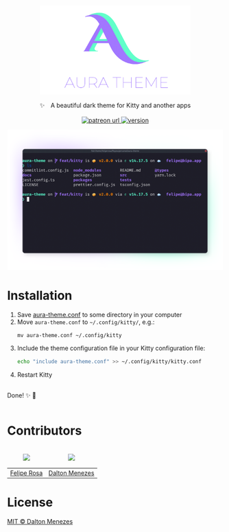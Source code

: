 <p align="center">
  <img src="https://github.com/daltonmenezes/assets/blob/master/images/aura-theme/new-heading.png?raw=true" alt="Aura Theme" width="70%" />
</p>

<p align="center">
✨ A beautiful dark theme for Kitty and another apps
  <br><br>

  <!-- Patreon -->
  <a href="https://www.patreon.com/daltonmenezes">
    <img alt="patreon url" src="https://img.shields.io/badge/support%20on-patreon-1C1E26?style=for-the-badge&labelColor=1C1E26&color=61ffca">
  </a>

  <!-- version -->
  <a href="#">
    <img alt="version" src="https://img.shields.io/badge/version%20-v1.0.0-1C1E26?style=for-the-badge&labelColor=1C1E26&color=61ffca">
  </a>
</p>

<p align="center">
  <img alt="preview" src="https://github.com/daltonmenezes/assets/blob/master/images/aura-theme/aura-kitty-preview.png?raw=true" />
</p>


# Installation
1. Save [aura-theme.conf](https://raw.githubusercontent.com/daltonmenezes/aura-theme/main/packages/kitty/aura-theme.conf) to some directory in your computer
2. Move `aura-theme.conf` to `~/.config/kitty/`, e.g.:
    ```
    mv aura-theme.conf ~/.config/kitty
    ```
3. Include the theme configuration file in your Kitty configuration file:
    ```sh
    echo "include aura-theme.conf" >> ~/.config/kitty/kitty.conf
    ```
4. Restart Kitty

<br/>
Done! ✨ 🎉
<br/>
<br/>

# Contributors
<table>
  <thead>
    <tr>
      <td valign="bottom">
        <p align="center">
          <a href="https://github.com/FelipeRosa">
            <img src="https://github.com/FelipeRosa.png?size=100" align="center" />
          </a>
        </p>
      </td>
      <td valign="bottom"><p align="center">
  <a href="https://github.com/daltonmenezes">
    <img src="https://github.com/daltonmenezes.png?size=100" align="center" />
  </a>
</p></td>
    </tr>
  </thead>

  <tbody>
    <tr>
      <td><a href="https://github.com/FelipeRosa">Felipe Rosa</a></td>
      <td><a href="https://github.com/daltonmenezes">Dalton Menezes</a></td>
    </tr>
  </tbody>
</table>

# License
[MIT © Dalton Menezes](https://github.com/daltonmenezes/aura-theme/blob/main/LICENSE)
